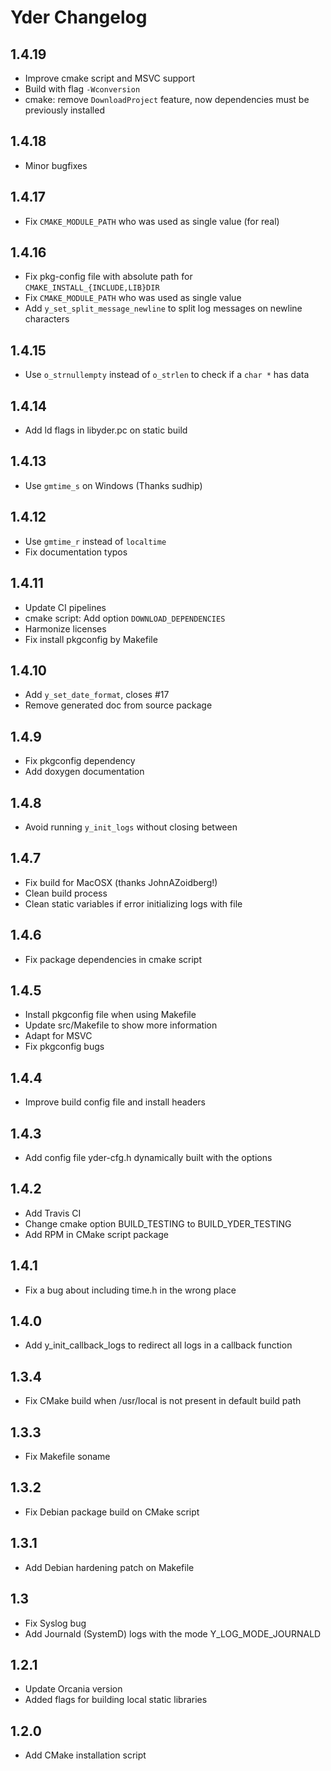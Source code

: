 # Yder Changelog

## 1.4.19

- Improve cmake script and MSVC support
- Build with flag `-Wconversion`
- cmake: remove `DownloadProject` feature, now dependencies must be previously installed

## 1.4.18

- Minor bugfixes

## 1.4.17

- Fix `CMAKE_MODULE_PATH` who was used as single value (for real)

## 1.4.16

- Fix pkg-config file with absolute path for `CMAKE_INSTALL_{INCLUDE,LIB}DIR`
- Fix `CMAKE_MODULE_PATH` who was used as single value
- Add `y_set_split_message_newline` to split log messages on newline characters

## 1.4.15

- Use `o_strnullempty` instead of `o_strlen` to check if a `char *` has data

## 1.4.14

- Add ld flags in libyder.pc on static build

## 1.4.13

- Use `gmtime_s` on Windows (Thanks sudhip)

## 1.4.12

- Use `gmtime_r` instead of `localtime`
- Fix documentation typos

## 1.4.11

- Update CI pipelines
- cmake script: Add option `DOWNLOAD_DEPENDENCIES`
- Harmonize licenses
- Fix install pkgconfig by Makefile

## 1.4.10

- Add `y_set_date_format`, closes #17
- Remove generated doc from source package

## 1.4.9

- Fix pkgconfig dependency
- Add doxygen documentation

## 1.4.8

- Avoid running `y_init_logs` without closing between

## 1.4.7

- Fix build for MacOSX (thanks JohnAZoidberg!)
- Clean build process
- Clean static variables if error initializing logs with file

## 1.4.6

- Fix package dependencies in cmake script

## 1.4.5

- Install pkgconfig file when using Makefile
- Update src/Makefile to show more information
- Adapt for MSVC
- Fix pkgconfig bugs

## 1.4.4

- Improve build config file and install headers

## 1.4.3

- Add config file yder-cfg.h dynamically built with the options

## 1.4.2

- Add Travis CI
- Change cmake option BUILD_TESTING to BUILD_YDER_TESTING
- Add RPM in CMake script package

## 1.4.1

- Fix a bug about including time.h in the wrong place

## 1.4.0

- Add y_init_callback_logs to redirect all logs in a callback function

## 1.3.4

- Fix CMake build when /usr/local is not present in default build path

## 1.3.3

- Fix Makefile soname

## 1.3.2

- Fix Debian package build on CMake script

## 1.3.1

- Add Debian hardening patch on Makefile

## 1.3

- Fix Syslog bug
- Add Journald (SystemD) logs with the mode Y_LOG_MODE_JOURNALD

## 1.2.1

- Update Orcania version
- Added flags for building local static libraries

## 1.2.0

- Add CMake installation script
